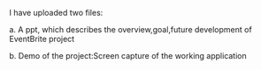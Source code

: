 I have uploaded two files:

a. A ppt, which describes the overview,goal,future development of EventBrite project

b. Demo of the project:Screen capture of the working application



